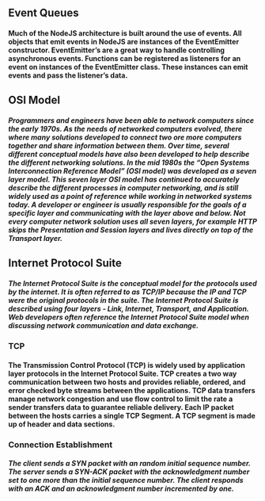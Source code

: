 ## Event Queues

#### Much of the NodeJS architecture is built around the use of events. All objects that emit events in NodeJS are instances of the EventEmitter constructor. EventEmitter’s are a great way to handle controlling asynchronous events. Functions can be registered as listeners for an event on instances of the EventEmitter class. These instances can emit events and pass the listener’s data.

## OSI Model

##### Programmers and engineers have been able to network computers since the early 1970s. As the needs of networked computers evolved, there where many solutions developed to connect two ore more computers together and share information between them. Over time, several different conceptual models have also been developed to help describe the different networking solutions. In the mid 1980s the “Open Systems Interconnection Reference Model” (OSI model) was developed as a seven layer model. This seven layer OSI model has continued to accurately describe the different processes in computer networking, and is still widely used as a point of reference while working in networked systems today. A developer or engineer is usually responsible for the goals of a specific layer and communicating with the layer above and below. Not every computer network solution uses all seven layers, for example HTTP skips the Presentation and Session layers and lives directly on top of the Transport layer.

## Internet Protocol Suite

##### The Internet Protocol Suite is the conceptual model for the protocols used by the internet. It is often referred to as TCP/IP because the IP and TCP were the original protocols in the suite. The Internet Protocol Suite is described using four layers - Link, Internet, Transport, and Application. Web developers often reference the Internet Protocol Suite model when discussing network communication and data exchange.

### TCP

#### The Transmission Control Protocol (TCP) is widely used by application layer protocols in the Internet Protocol Suite. TCP creates a two way communication between two hosts and provides reliable, ordered, and error checked byte streams between the applications. TCP data transfers manage network congestion and use flow control to limit the rate a sender transfers data to guarantee reliable delivery. Each IP packet between the hosts carries a single TCP Segment. A TCP segment is made up of header and data sections.

### Connection Establishment

##### The client sends a SYN packet with an random initial sequence number. The server sends a SYN-ACK packet with the acknowledgment number set to one more than the initial sequence number. The client responds with an ACK and an acknowledgment number incremented by one.